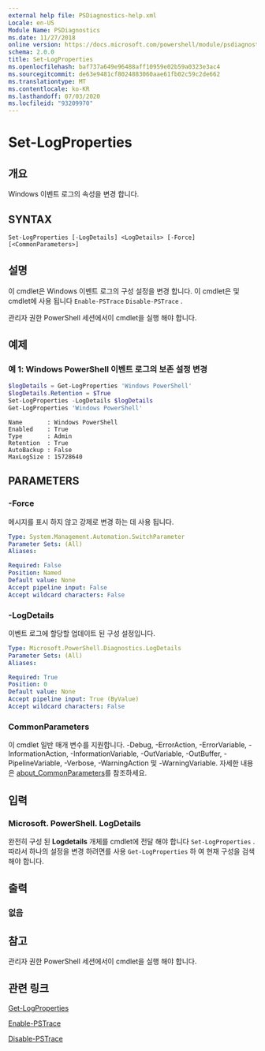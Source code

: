 ```yaml
---
external help file: PSDiagnostics-help.xml
Locale: en-US
Module Name: PSDiagnostics
ms.date: 11/27/2018
online version: https://docs.microsoft.com/powershell/module/psdiagnostics/set-logproperties?view=powershell-7&WT.mc_id=ps-gethelp
schema: 2.0.0
title: Set-LogProperties
ms.openlocfilehash: baf737a649e96488aff10959e02b59a0323e3ac4
ms.sourcegitcommit: de63e9481cf8024883060aae61fb02c59c2de662
ms.translationtype: MT
ms.contentlocale: ko-KR
ms.lasthandoff: 07/03/2020
ms.locfileid: "93209970"
---
```

# Set-LogProperties

## 개요
Windows 이벤트 로그의 속성을 변경 합니다.

## SYNTAX

```
Set-LogProperties [-LogDetails] <LogDetails> [-Force] [<CommonParameters>]
```

## 설명

이 cmdlet은 Windows 이벤트 로그의 구성 설정을 변경 합니다. 이 cmdlet은 및 cmdlet에 사용 됩니다 `Enable-PSTrace` `Disable-PSTrace` .

관리자 권한 PowerShell 세션에서이 cmdlet을 실행 해야 합니다.

## 예제

### 예 1: Windows PowerShell 이벤트 로그의 보존 설정 변경

```powershell
$logDetails = Get-LogProperties 'Windows PowerShell'
$logDetails.Retention = $True
Set-LogProperties -LogDetails $logDetails
Get-LogProperties 'Windows PowerShell'
```

```Output
Name       : Windows PowerShell
Enabled    : True
Type       : Admin
Retention  : True
AutoBackup : False
MaxLogSize : 15728640
```

## PARAMETERS

### -Force

메시지를 표시 하지 않고 강제로 변경 하는 데 사용 됩니다.

```yaml
Type: System.Management.Automation.SwitchParameter
Parameter Sets: (All)
Aliases:

Required: False
Position: Named
Default value: None
Accept pipeline input: False
Accept wildcard characters: False
```

### -LogDetails

이벤트 로그에 할당할 업데이트 된 구성 설정입니다.

```yaml
Type: Microsoft.PowerShell.Diagnostics.LogDetails
Parameter Sets: (All)
Aliases:

Required: True
Position: 0
Default value: None
Accept pipeline input: True (ByValue)
Accept wildcard characters: False
```

### CommonParameters

이 cmdlet 일반 매개 변수를 지원합니다. -Debug, -ErrorAction, -ErrorVariable, -InformationAction, -InformationVariable, -OutVariable, -OutBuffer, -PipelineVariable, -Verbose, -WarningAction 및 -WarningVariable. 자세한 내용은 [about_CommonParameters](https://go.microsoft.com/fwlink/?LinkID=113216)를 참조하세요.

## 입력

### Microsoft. PowerShell. LogDetails

완전히 구성 된 **Logdetails** 개체를 cmdlet에 전달 해야 합니다 `Set-LogProperties` .
따라서 하나의 설정을 변경 하려면를 사용 `Get-LogProperties` 하 여 현재 구성을 검색 해야 합니다.

## 출력

### 없음

## 참고

관리자 권한 PowerShell 세션에서이 cmdlet을 실행 해야 합니다.

## 관련 링크

[Get-LogProperties](Get-LogProperties.md)

[Enable-PSTrace](Enable-PSTrace.md)

[Disable-PSTrace](Disable-PSTrace.md)
